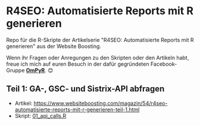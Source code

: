 # R4SEO: Automatisierte Reports mit R generieren
Repo für die R-Skripte der Artikelserie "R4SEO: Automatisierte Reports mit R generieren" aus der Website Boosting.

Wenn ihr Fragen oder Anregungen zu den Skripten oder den Artikeln habt, freue ich mich auf euren Besuch in der dafür gegründeten Facebook-Gruppe **[OmPyR](https://www.facebook.com/groups/ompyr/)**. 😊

## Teil 1: GA-, GSC- und Sistrix-API abfragen
- Artikel: https://www.websiteboosting.com/magazin/54/r4seo-automatisierte-reports-mit-r-generieren-teil-1.html
- Skript: [01_api_calls.R](https://github.com/gettractiongmbh/r4seo_ws/blob/master/01_api_calls.R)
